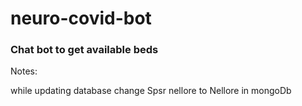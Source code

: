 # neuro-covid-bot

### Chat bot to get available beds

Notes:

while updating database change Spsr nellore to Nellore in mongoDb

